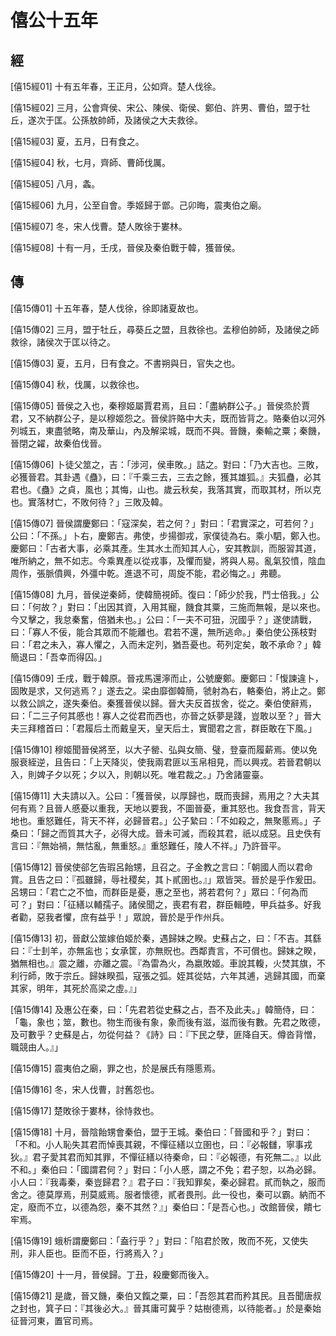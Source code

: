 # 僖公十五年

## 經 <a name="05Xi15Jing"></a>

<a name="05Xi15Jing01">[僖15經01]</a> 十有五年春，王正月，公如齊。楚人伐徐。

<a name="05Xi15Jing02">[僖15經02]</a> 三月，公會齊侯、宋公、陳侯、衛侯、鄭伯、許男、曹伯，盟于牡丘，遂次于匡。公孫敖帥師，及諸侯之大夫救徐。

<a name="05Xi15Jing03">[僖15經03]</a> 夏，五月，日有食之。

<a name="05Xi15Jing04">[僖15經04]</a> 秋，七月，齊師、曹師伐厲。

<a name="05Xi15Jing05">[僖15經05]</a> 八月，螽。

<a name="05Xi15Jing06">[僖15經06]</a> 九月，公至自會。季姬歸于鄫。己卯晦，震夷伯之廟。

<a name="05Xi15Jing07">[僖15經07]</a> 冬，宋人伐曹。楚人敗徐于婁林。

<a name="05Xi15Jing08">[僖15經08]</a> 十有一月，壬戌，晉侯及秦伯戰于韓，獲晉侯。

## 傳 <a name="05Xi15Zhuan"></a>

<a name="05Xi15Zhuan01">[僖15傳01]</a> 十五年春，楚人伐徐，徐即諸夏故也。

<a name="05Xi15Zhuan02">[僖15傳02]</a> 三月，盟于牡丘，尋葵丘之盟，且救徐也。孟穆伯帥師，及諸侯之師救徐，諸侯次于匡以待之。

<a name="05Xi15Zhuan03">[僖15傳03]</a> 夏，五月，日有食之。不書朔與日，官失之也。

<a name="05Xi15Zhuan04">[僖15傳04]</a> 秋，伐厲，以救徐也。

<a name="05Xi15Zhuan05">[僖15傳05]</a> 晉侯之入也，秦穆姬屬賈君焉，且曰：「盡納群公子。」晉侯烝於賈君，又不納群公子，是以穆姬怨之。晉侯許賂中大夫，既而皆背之。賂秦伯以河外列城五，東盡虢略，南及華山，內及解梁城，既而不與。晉饑，秦輸之粟；秦饑，晉閉之糴，故秦伯伐晉。

<a name="05Xi15Zhuan06">[僖15傳06]</a> 卜徒父筮之，吉：「涉河，侯車敗。」詰之。對曰：「乃大吉也。三敗，必獲晉君。其卦遇《蠱》，曰：『千乘三去，三去之餘，獲其雄狐。』夫狐蠱，必其君也。《蠱》之貞，風也；其悔，山也。歲云秋矣，我落其實，而取其材，所以克也。實落材亡，不敗何待？」三敗及韓。

<a name="05Xi15Zhuan07">[僖15傳07]</a> 晉侯謂慶鄭曰：「寇深矣，若之何？」對曰：「君實深之，可若何？」公曰：「不孫。」卜右，慶鄭吉。弗使，步揚御戎，家僕徒為右。乘小駟，鄭入也。慶鄭曰：「古者大事，必乘其產。生其水土而知其人心，安其教訓，而服習其道，唯所納之，無不如志。今乘異產以從戎事，及懼而變，將與人易。亂氣狡憤，陰血周作，張脈僨興，外彊中乾。進退不可，周旋不能，君必悔之。」弗聽。

<a name="05Xi15Zhuan08">[僖15傳08]</a> 九月，晉侯逆秦師，使韓簡視師。復曰：「師少於我，鬥士倍我。」公曰：「何故？」對曰：「出因其資，入用其寵，饑食其粟，三施而無報，是以來也。今又擊之，我怠秦奮，倍猶未也。」公曰：「一夫不可狃，況國乎？」遂使請戰，曰：「寡人不佞，能合其眾而不能離也。君若不還，無所逃命。」秦伯使公孫枝對曰：「君之未入，寡人懼之，入而未定列，猶吾憂也。苟列定矣，敢不承命？」韓簡退曰：「吾幸而得囚。」

<a name="05Xi15Zhuan09">[僖15傳09]</a> 壬戌，戰于韓原。晉戎馬還濘而止，公號慶鄭。慶鄭曰：「愎諫違卜，固敗是求，又何逃焉？」遂去之。梁由靡御韓簡，虢射為右，輅秦伯，將止之。鄭以救公誤之，遂失秦伯。秦獲晉侯以歸。晉大夫反首拔舍，從之。秦伯使辭焉，曰：「二三子何其慼也！寡人之從君而西也，亦晉之妖夢是踐，豈敢以至？」晉大夫三拜稽首曰：「君履后土而戴皇天，皇天后土，實聞君之言，群臣敢在下風。」

<a name="05Xi15Zhuan10">[僖15傳10]</a> 穆姬聞晉侯將至，以大子罃、弘與女簡、璧，登臺而履薪焉。使以免服衰絰逆，且告曰：「上天降災，使我兩君匪以玉帛相見，而以興戎。若晉君朝以入，則婢子夕以死；夕以入，則朝以死。唯君裁之。」乃舍諸靈臺。

<a name="05Xi15Zhuan11">[僖15傳11]</a> 大夫請以入。公曰：「獲晉侯，以厚歸也，既而喪歸，焉用之？大夫其何有焉？且晉人慼憂以重我，天地以要我，不圖晉憂，重其怒也。我食吾言，背天地也。重怒難任，背天不祥，必歸晉君。」公子縶曰：「不如殺之，無聚慝焉。」子桑曰：「歸之而質其大子，必得大成。晉未可滅，而殺其君，祇以成惡。且史佚有言曰：『無始禍，無怙亂，無重怒。』重怒難任，陵人不祥。」乃許晉平。

<a name="05Xi15Zhuan12">[僖15傳12]</a> 晉侯使郤乞告瑕呂飴甥，且召之。子金教之言曰：「朝國人而以君命賞。且告之曰：『孤雖歸，辱社稷矣，其卜貳圉也。』」眾皆哭。晉於是乎作爰田。呂甥曰：「君亡之不恤，而群臣是憂，惠之至也，將若君何？」眾曰：「何為而可？」對曰：「征繕以輔孺子。諸侯聞之，喪君有君，群臣輯睦，甲兵益多。好我者勸，惡我者懼，庶有益乎！」眾說，晉於是乎作州兵。

<a name="05Xi15Zhuan13">[僖15傳13]</a> 初，晉獻公筮嫁伯姬於秦，遇歸妹之睽。史蘇占之，曰：「不吉。其繇曰：『士刲羊，亦無衁也；女承筐，亦無貺也。西鄰責言，不可償也。歸妹之睽，猶無相也。』震之離，亦離之震。『為雷為火，為嬴敗姬。車說其輹，火焚其旗，不利行師，敗于宗丘。歸妹睽孤，寇張之弧。姪其從姑，六年其逋，逃歸其國，而棄其家，明年，其死於高梁之虛。』」

<a name="05Xi15Zhuan14">[僖15傳14]</a> 及惠公在秦，曰：「先君若從史蘇之占，吾不及此夫。」韓簡侍，曰：「龜，象也；筮，數也。物生而後有象，象而後有滋，滋而後有數。先君之敗德，及可數乎？史蘇是占，勿從何益？《詩》曰：『下民之孽，匪降自天。僔沓背憎，職競由人。』」

<a name="05Xi15Zhuan15">[僖15傳15]</a> 震夷伯之廟，罪之也，於是展氏有隱慝焉。

<a name="05Xi15Zhuan16">[僖15傳16]</a> 冬，宋人伐曹，討舊怨也。

<a name="05Xi15Zhuan17">[僖15傳17]</a> 楚敗徐于婁林，徐恃救也。

<a name="05Xi15Zhuan18">[僖15傳18]</a> 十月，晉陰飴甥會秦伯，盟于王城。秦伯曰：「晉國和乎？」對曰：「不和。小人恥失其君而悼喪其親，不憚征繕以立圉也，曰：『必報讎，寧事戎狄。』君子愛其君而知其罪，不憚征繕以待秦命，曰：『必報德，有死無二。』以此不和。」秦伯曰：「國謂君何？」對曰：「小人慼，謂之不免；君子恕，以為必歸。小人曰：『我毒秦，秦豈歸君？』君子曰：『我知罪矣，秦必歸君。貳而執之，服而舍之。德莫厚焉，刑莫威焉。服者懷德，貳者畏刑。此一役也，秦可以霸。納而不定，廢而不立，以德為怨，秦不其然？』」秦伯曰：「是吾心也。」改館晉侯，饋七牢焉。

<a name="05Xi15Zhuan19">[僖15傳19]</a> 蛾析謂慶鄭曰：「盍行乎？」對曰：「陷君於敗，敗而不死，又使失刑，非人臣也。臣而不臣，行將焉入？」

<a name="05Xi15Zhuan20">[僖15傳20]</a> 十一月，晉侯歸。丁丑，殺慶鄭而後入。

<a name="05Xi15Zhuan21">[僖15傳21]</a> 是歲，晉又饑，秦伯又餼之粟，曰：「吾怨其君而矜其民。且吾聞唐叔之封也，箕子曰：『其後必大。』晉其庸可冀乎？姑樹德焉，以待能者。」於是秦始征晉河東，置官司焉。

